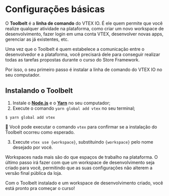 # Configurações básicas

O **Toolbelt** é a **linha de comando** do VTEX IO. É ele quem permite que você realize qualquer atividade na plataforma, como criar um novo workspace de desenvolvimento, fazer login em uma conta VTEX, desenvolver novas apps, gerenciar as já existentes, etc.

Uma vez que o Toolbelt é quem estabelece a comunicação entre o desenvolvedor e a plataforma, você precisará dele para conseguir realizar todas as tarefas propostas durante o curso do Store Framework. 

Por isso, o seu primeiro passo é instalar a linha de comando do VTEX IO no seu computador.   

## Instalando o Toolbelt

1. Instale o [**Node.js**](https://nodejs.org/) e o [**Yarn**](https://yarnpkg.com/) no seu computador;
2. Execute o comando `yarn global add vtex` no seu terminal;

```
$ yarn global add vtex
```

:eyes: Você pode executar o comando `vtex` para confirmar se a instalação do Toolbelt ocorreu como esperado. 

3. Execute `vtex use {workspace}`, substituindo `{workspace}` pelo nome desejado por você.

Workspaces nada mais são do que espaços de trabalho na plataforma. O último passo irá fazer com que um workspace de desenvolvimento seja criado para você, permitindo que as suas configurações não alterem a versão final pública da loja. 

Com o Toolbelt instalado e um workspace de desenvolvimento criado, você está pronto pra começar o curso! 
